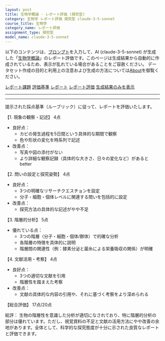 ```yaml
---
layout: post
title: 生物学概論 - レポート評価 (探究型)
category: 生物学 レポート評価 探究型 claude-3-5-sonnet
course_title: 生物学
category_name: レポート評価
assignment_type: 探究型
model_name: claude-3-5-sonnet
---
```


以下のコンテンツは、[プロンプト](http://127.0.0.1:8000/generated/生物学/claude-3-5-sonnet/prompt_レポート評価-探究型.md)を入力して、AI (claude-3-5-sonnet) が生成した「[生物学概論](/contents/生物学/)」のレポート評価です。このページは生成結果から自動的に作成されているため、表示が乱れている場合があることをご容赦ください。
データセット作成の目的と利用上の注意および生成の方法については[About](/About)を御覧ください。

[レポート課題](../レポート課題-探究型)
[評価基準](../評価基準-探究型)
[レポート](../レポート-探究型)
[レポート評価](../レポート評価-探究型)
[生成結果のみを表示](http://127.0.0.1:8000/generated/生物学/claude-3-5-sonnet/レポート評価-探究型.md)
  

***
***
  
提示された採点基準（ルーブリック）に従って、レポートを評価いたします。

【1. 現象の観察・記述】 4点
- 良好点：
  * カビの発生過程を5日間という具体的な期間で観察
  * 色や形状の変化を時系列で記述
- 改善点：
  * 写真や図の添付がない
  * より詳細な観察記録（具体的な大きさ、日々の変化など）があると better

【2. 問いの設定と探究姿勢】 4点
- 良好点：
  * 3つの明確なリサーチクエスチョンを設定
  * 分子・細胞・個体レベルに関連する問いを包括的に設定
- 改善点：
  * 探究方法の具体的な記述がやや不足

【3. 階層的分析】 5点
- 優れている点：
  * 3つの階層（分子・細胞・個体/群体）で的確な分析
  * 各階層の特徴を具体的に説明
  * 階層間の関連性（例：酵素分泌と菌糸による栄養吸収の関係）が明確

【4. 文献活用・考察】 4点
- 良好点：
  * 3つの適切な文献を引用
  * 階層性を踏まえた考察
- 改善点：
  * 文献の具体的な内容の引用や、それに基づく考察をより深められる

【総合評価】 17点/20点

総評：
生物の階層性を意識した分析が適切になされており、特に階層的分析の部分は優れています。ただし、視覚資料の不足と文献の活用方法にやや改善の余地があります。全体として、科学的な探究態度が十分に示された良質なレポートと評価できます。
